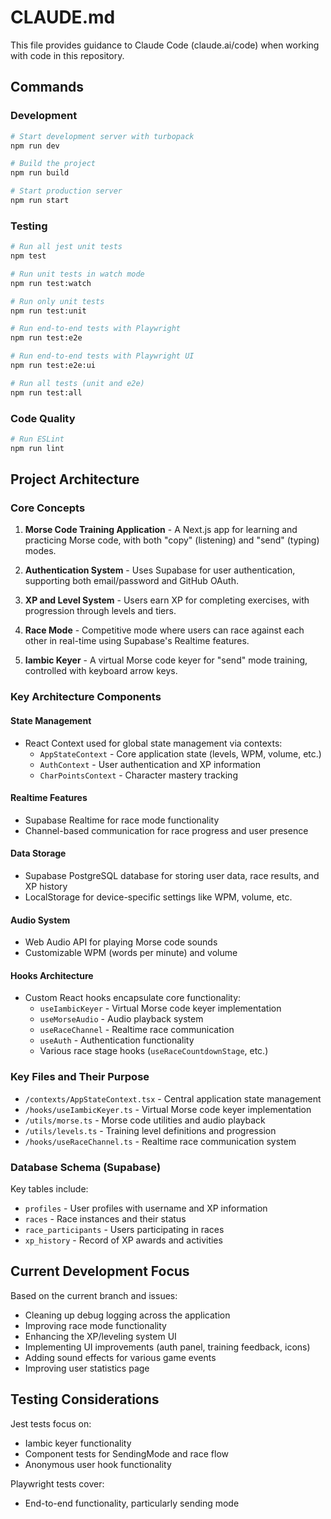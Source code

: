 # CLAUDE.md

This file provides guidance to Claude Code (claude.ai/code) when working with code in this repository.

## Commands

### Development
```bash
# Start development server with turbopack
npm run dev

# Build the project
npm run build

# Start production server
npm run start
```

### Testing
```bash
# Run all jest unit tests
npm test

# Run unit tests in watch mode
npm run test:watch

# Run only unit tests
npm run test:unit

# Run end-to-end tests with Playwright
npm run test:e2e

# Run end-to-end tests with Playwright UI
npm run test:e2e:ui

# Run all tests (unit and e2e)
npm run test:all
```

### Code Quality
```bash
# Run ESLint
npm run lint
```

## Project Architecture

### Core Concepts

1. **Morse Code Training Application** - A Next.js app for learning and practicing Morse code, with both "copy" (listening) and "send" (typing) modes.

2. **Authentication System** - Uses Supabase for user authentication, supporting both email/password and GitHub OAuth.

3. **XP and Level System** - Users earn XP for completing exercises, with progression through levels and tiers.

4. **Race Mode** - Competitive mode where users can race against each other in real-time using Supabase's Realtime features.

5. **Iambic Keyer** - A virtual Morse code keyer for "send" mode training, controlled with keyboard arrow keys.

### Key Architecture Components

#### State Management
- React Context used for global state management via contexts:
  - `AppStateContext` - Core application state (levels, WPM, volume, etc.)
  - `AuthContext` - User authentication and XP information
  - `CharPointsContext` - Character mastery tracking

#### Realtime Features
- Supabase Realtime for race mode functionality
- Channel-based communication for race progress and user presence

#### Data Storage
- Supabase PostgreSQL database for storing user data, race results, and XP history
- LocalStorage for device-specific settings like WPM, volume, etc.

#### Audio System
- Web Audio API for playing Morse code sounds
- Customizable WPM (words per minute) and volume

#### Hooks Architecture
- Custom React hooks encapsulate core functionality:
  - `useIambicKeyer` - Virtual Morse code keyer implementation
  - `useMorseAudio` - Audio playback system
  - `useRaceChannel` - Realtime race communication
  - `useAuth` - Authentication functionality
  - Various race stage hooks (`useRaceCountdownStage`, etc.)

### Key Files and Their Purpose

- `/contexts/AppStateContext.tsx` - Central application state management
- `/hooks/useIambicKeyer.ts` - Virtual Morse code keyer implementation
- `/utils/morse.ts` - Morse code utilities and audio playback
- `/utils/levels.ts` - Training level definitions and progression
- `/hooks/useRaceChannel.ts` - Realtime race communication system

### Database Schema (Supabase)

Key tables include:
- `profiles` - User profiles with username and XP information
- `races` - Race instances and their status
- `race_participants` - Users participating in races
- `xp_history` - Record of XP awards and activities

## Current Development Focus

Based on the current branch and issues:
- Cleaning up debug logging across the application
- Improving race mode functionality
- Enhancing the XP/leveling system UI
- Implementing UI improvements (auth panel, training feedback, icons)
- Adding sound effects for various game events
- Improving user statistics page

## Testing Considerations

Jest tests focus on:
- Iambic keyer functionality
- Component tests for SendingMode and race flow
- Anonymous user hook functionality

Playwright tests cover:
- End-to-end functionality, particularly sending mode